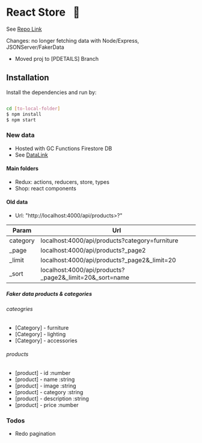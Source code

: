 # React Store &nbsp; :department_store:

See [Repo Link](https://donpio.tech/repositories/fshop/)

Changes: no longer fetching data with Node/Express, JSONServer/FakerData

- Moved proj to [PDETAILS] Branch

## Installation

Install the dependencies and run by:

```sh

cd [to-local-folder]
$ npm install
$ npm start

```

### New data

- Hosted with GC Functions Firestore DB
- See [DataLink](https://fshop-f04aa.web.app/#home)

#### Main folders

- Redux: actions, reducers, store, types
- Shop: react components

#### Old data

- Url: "http://localhost:4000/api/products>?"

| Param | Url |
| ------ | ------ |
| category | localhost:4000/api/products?category=furniture |
| _page | localhost:4000/api/products?_page2  |
| _limit | localhost:4000/api/products?_page2&_limit=20  |
| _sort | localhost:4000/api/products?_page2&_limit=20&_sort=name  |

##### Faker data products & categories

###### cateogries

- [Category] - furniture
- [Category] - lighting
- [Category] - accessories

###### products

- [product] - id :number
- [product] - name :string
- [product] - image :string
- [product] - category :string
- [product] - description :string
- [product] - price :number

### Todos

- Redo pagination
